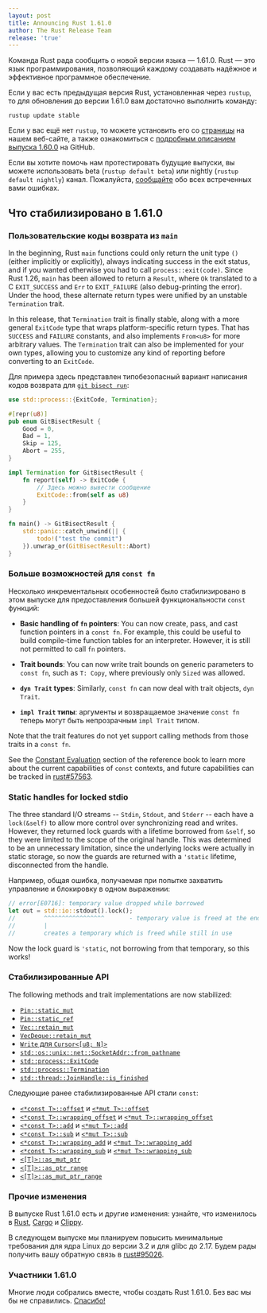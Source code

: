 ```yaml
---
layout: post
title: Announcing Rust 1.61.0
author: The Rust Release Team
release: 'true'
---
```


Команда Rust рада сообщить о новой версии языка — 1.61.0. Rust — это язык программирования, позволяющий каждому создавать надёжное и эффективное программное обеспечение.

Если у вас есть предыдущая версия Rust, установленная через <code>rustup</code>, то для обновления до версии 1.61.0 вам достаточно выполнить команду:

```console
rustup update stable
```

Если у вас ещё нет `rustup`, то можете установить его со [страницы](https://www.rust-lang.org/install.html) на нашем веб-сайте, а также ознакомиться с [подробным описанием выпуска 1.60.0](https://github.com/rust-lang/rust/blob/master/RELEASES.md#version-1610-2022-05-19) на GitHub.

Если вы хотите помочь нам протестировать будущие выпуски, вы можете использовать beta (`rustup default beta`) или nightly (`rustup default nightly`) канал. Пожалуйста, [сообщайте](https://github.com/rust-lang/rust/issues/new/choose) обо всех встреченных вами ошибках.

## Что стабилизировано в 1.61.0

### Пользовательские коды возврата из `main`

In the beginning, Rust `main` functions could only return the unit type `()` (either implicitly or explicitly), always indicating success in the exit status, and if you wanted otherwise you had to call `process::exit(code)`. Since Rust 1.26, `main` has been allowed to return a `Result`, where `Ok` translated to a C `EXIT_SUCCESS` and `Err` to `EXIT_FAILURE` (also debug-printing the error). Under the hood, these alternate return types were unified by an unstable `Termination` trait.

In this release, that `Termination` trait is finally stable, along with a more general `ExitCode` type that wraps platform-specific return types. That has `SUCCESS` and `FAILURE` constants, and also implements `From<u8>` for more arbitrary values. The `Termination` trait can also be implemented for your own types, allowing you to customize any kind of reporting before converting to an `ExitCode`.

Для примера здесь представлен типобезопасный вариант написания кодов возврата для [`git bisect run`](https://git-scm.com/docs/git-bisect#_bisect_run):

```rust
use std::process::{ExitCode, Termination};

#[repr(u8)]
pub enum GitBisectResult {
    Good = 0,
    Bad = 1,
    Skip = 125,
    Abort = 255,
}

impl Termination for GitBisectResult {
    fn report(self) -> ExitCode {
        // Здесь можно вывести сообщение
        ExitCode::from(self as u8)
    }
}

fn main() -> GitBisectResult {
    std::panic::catch_unwind(|| {
        todo!("test the commit")
    }).unwrap_or(GitBisectResult::Abort)
}
```

### Больше возможностей для `const fn`

Несколько инкрементальных особенностей было стабилизировано в этом выпуске для предоставления большей функциональности `const` функций:

- **Basic handling of `fn` pointers**: You can now create, pass, and cast function pointers in a `const fn`. For example, this could be useful to build compile-time function tables for an interpreter. However, it is still not permitted to call `fn` pointers.

- **Trait bounds**: You can now write trait bounds on generic parameters to `const fn`, such as `T: Copy`, where previously only `Sized` was allowed.

- **`dyn Trait` types**: Similarly, `const fn` can now deal with trait objects, `dyn Trait`.

- **`impl Trait` типы**: аргументы и возвращаемое значение `const fn` теперь могут быть непрозрачным `impl Trait` типом.

Note that the trait features do not yet support calling methods from those traits in a `const fn`.

See the [Constant Evaluation](https://doc.rust-lang.org/stable/reference/const_eval.html) section of the reference book to learn more about the current capabilities of `const` contexts, and future capabilities can be tracked in [rust#57563](https://github.com/rust-lang/rust/issues/57563).

### Static handles for locked stdio

The three standard I/O streams -- `Stdin`, `Stdout`, and `Stderr` -- each have a `lock(&self)` to allow more control over synchronizing read and writes. However, they returned lock guards with a lifetime borrowed from `&self`, so they were limited to the scope of the original handle. This was determined to be an unnecessary limitation, since the underlying locks were actually in static storage, so now the guards are returned with a `'static` lifetime, disconnected from the handle.

Например, общая ошибка, получаемая при попытке захватить управление и блокировку в одном выражении:

```rust
// error[E0716]: temporary value dropped while borrowed
let out = std::io::stdout().lock();
//        ^^^^^^^^^^^^^^^^^       - temporary value is freed at the end of this statement
//        |
//        creates a temporary which is freed while still in use
```

Now the lock guard is `'static`, not borrowing from that temporary, so this works!

### Стабилизированные API

The following methods and trait implementations are now stabilized:

- [`Pin::static_mut`](https://doc.rust-lang.org/1.61.0/std/pin/struct.Pin.html#method.static_mut)
- [`Pin::static_ref`](https://doc.rust-lang.org/1.61.0/std/pin/struct.Pin.html#method.static_ref)
- [`Vec::retain_mut`](https://doc.rust-lang.org/1.61.0/std/vec/struct.Vec.html#method.retain_mut)
- [`VecDeque::retain_mut`](https://doc.rust-lang.org/1.61.0/std/collections/struct.VecDeque.html#method.retain_mut)
- [`Write` для `Cursor<[u8; N]>`](https://doc.rust-lang.org/1.61.0/std/io/struct.Cursor.html#impl-Write-4)
- [`std::os::unix::net::SocketAddr::from_pathname`](https://doc.rust-lang.org/1.61.0/std/os/unix/net/struct.SocketAddr.html#method.from_pathname)
- [`std::process::ExitCode`](https://doc.rust-lang.org/1.61.0/std/process/struct.ExitCode.html)
- [`std::process::Termination`](https://doc.rust-lang.org/1.61.0/std/process/trait.Termination.html)
- [`std::thread::JoinHandle::is_finished`](https://doc.rust-lang.org/1.61.0/std/thread/struct.JoinHandle.html#method.is_finished)

Следующие ранее стабилизированные API стали `const`:

- [`<*const T>::offset`](https://doc.rust-lang.org/1.61.0/std/primitive.pointer.html#method.offset) и [`<*mut T>::offset`](https://doc.rust-lang.org/1.61.0/std/primitive.pointer.html#method.offset-1)
- [`<*const T>::wrapping_offset`](https://doc.rust-lang.org/1.61.0/std/primitive.pointer.html#method.wrapping_offset) и [`<*mut T>::wrapping_offset`](https://doc.rust-lang.org/1.61.0/std/primitive.pointer.html#method.wrapping_offset-1)
- [`<*const T>::add`](https://doc.rust-lang.org/1.61.0/std/primitive.pointer.html#method.add) и [`<*mut T>::add`](https://doc.rust-lang.org/1.61.0/std/primitive.pointer.html#method.add-1)
- [`<*const T>::sub`](https://doc.rust-lang.org/1.61.0/std/primitive.pointer.html#method.sub) и [`<*mut T>::sub`](https://doc.rust-lang.org/1.61.0/std/primitive.pointer.html#method.sub-1)
- [`<*const T>::wrapping_add`](https://doc.rust-lang.org/1.61.0/std/primitive.pointer.html#method.wrapping_add) и [`<*mut T>::wrapping_add`](https://doc.rust-lang.org/1.61.0/std/primitive.pointer.html#method.wrapping_add-1)
- [`<*const T>::wrapping_sub`](https://doc.rust-lang.org/1.61.0/std/primitive.pointer.html#method.wrapping_sub) и [`<*mut T>::wrapping_sub`](https://doc.rust-lang.org/1.61.0/std/primitive.pointer.html#method.wrapping_sub-1)
- [`<[T]>::as_mut_ptr`](https://doc.rust-lang.org/1.61.0/std/primitive.slice.html#method.as_mut_ptr)
- [`<[T]>::as_ptr_range`](https://doc.rust-lang.org/1.61.0/std/primitive.slice.html#method.as_ptr_range)
- [`<[T]>::as_mut_ptr_range`](https://doc.rust-lang.org/1.61.0/std/primitive.slice.html#method.as_mut_ptr_range)

### Прочие изменения

В выпуске Rust 1.61.0 есть и другие изменения: узнайте, что изменилось в [Rust](https://github.com/rust-lang/rust/blob/stable/RELEASES.md#version-1610-2022-05-19), [Cargo](https://github.com/rust-lang/cargo/blob/master/CHANGELOG.md#cargo-161-2022-05-19) и [Clippy](https://github.com/rust-lang/rust-clippy/blob/master/CHANGELOG.md#rust-161).

В следующем выпуске мы планируем повысить минимальные требования для ядра Linux до версии 3.2 и для glibc до 2.17. Будем рады получить вашу обратную связь в [rust#95026](https://github.com/rust-lang/rust/pull/95026).

### Участники 1.61.0

Многие люди собрались вместе, чтобы создать Rust 1.61.0. Без вас мы бы не справились. [Спасибо!](https://thanks.rust-lang.org/rust/1.61.0/)
